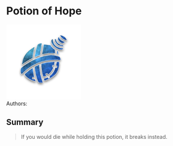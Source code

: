 # Potion of Hope
<img src="https://raw.githubusercontent.com/yoyosource/BOTC-HomeBrew/master/Potion/Blue/Potion of Hope/image.png" alt="drawing" width="200"/>\
Authors: 

## Summary
> If you would die while holding this potion, it breaks instead.

